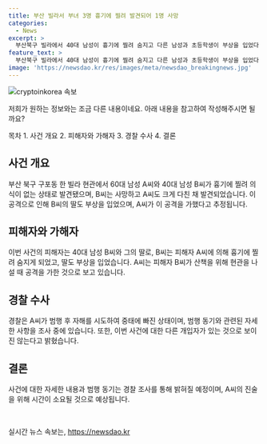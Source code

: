 ```yaml
---
title: 부산 빌라서 부녀 3명 흉기에 찔려 발견되어 1명 사망
categories:
  - News
excerpt: >
  부산북구 빌라에서 40대 남성이 흉기에 찔려 숨지고 다른 남성과 초등학생이 부상을 입었다. 경찰은 40대 남성이 흉기를 휘두른 후 자해한 것으로 보고 수사 중이다. 피해자와 가해자는 이웃 관계였으며, 정확한 동기는 파악 중이며 다른 개입자는 없는 것으로 보고 있다. A씨가 중태이므로 진술을 더 확보하는 데 시간이 소요될 것으로 전해졌다.
feature_text: >
  부산북구 빌라에서 40대 남성이 흉기에 찔려 숨지고 다른 남성과 초등학생이 부상을 입었다. 경찰은 40대 남성이 흉기를 휘두른 후 자해한 것으로 보고 수사 중이다. 피해자와 가해자는 이웃 관계였으며, 정확한 동기는 파악 중이며 다른 개입자는 없는 것으로 보고 있다. A씨가 중태이므로 진술을 더 확보하는 데 시간이 소요될 것으로 전해졌다.
image: 'https://newsdao.kr/res/images/meta/newsdao_breakingnews.jpg'
---
```


<p><img src="https://newsdao.kr/res/images/meta/newsdao_breakingnews.jpg" alt="cryptoinkorea 속보" /></p>

<p>저희가 원하는 정보와는 조금 다른 내용이네요. 아래 내용을 참고하여 작성해주시면 될까요?</p>

<p>목차
1. 사건 개요
2. 피해자와 가해자
3. 경찰 수사
4. 결론</p>

<h2 data-ke-size="size26">사건 개요</h2>

<p data-ke-size="size16">부산 북구 구포동 한 빌라 현관에서 60대 남성 A씨와 40대 남성 B씨가 흉기에 찔려 의식이 없는 상태로 발견됐으며, B씨는 사망하고 A씨도 크게 다친 채 발견되었습니다. 이 공격으로 인해 B씨의 딸도 부상을 입었으며, A씨가 이 공격을 가했다고 추정됩니다.</p>

<h2 data-ke-size="size26">피해자와 가해자</h2>

<p data-ke-size="size16">이번 사건의 피해자는 40대 남성 B씨와 그의 딸로, B씨는 피해자 A씨에 의해 흉기에 찔려 숨지게 되었고, 딸도 부상을 입었습니다. A씨는 피해자 B씨가 산책을 위해 현관을 나설 때 공격을 가한 것으로 보고 있습니다.</p>

<h2 data-ke-size="size26">경찰 수사</h2>

<p data-ke-size="size16">경찰은 A씨가 범행 후 자해를 시도하여 중태에 빠진 상태이며, 범행 동기와 관련된 자세한 사항을 조사 중에 있습니다. 또한, 이번 사건에 대한 다른 개입자가 있는 것으로 보이진 않는다고 밝혔습니다.</p>

<h2 data-ke-size="size26">결론</h2>

<p data-ke-size="size16">사건에 대한 자세한 내용과 범행 동기는 경찰 조사를 통해 밝혀질 예정이며, A씨의 진술을 위해 시간이 소요될 것으로 예상됩니다.</p>

<p data-ke-size="size16">&nbsp;</p>
실시간 뉴스 속보는, <a href="https://newsdao.kr" rel="dofollow">https://newsdao.kr</a>


